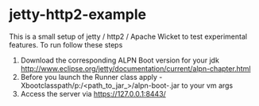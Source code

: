 # jetty-http2-example
This is a small setup of jetty / http2 / Apache Wicket to test experimental features. To run follow these steps

1. Download the corresponding ALPN Boot version for your jdk http://www.eclipse.org/jetty/documentation/current/alpn-chapter.html
2. Before you launch the Runner class apply -Xbootclasspath/p:/<path_to_jar_>/alpn-boot-<version>.jar to your vm args
3. Access the server via https://127.0.0.1:8443/
